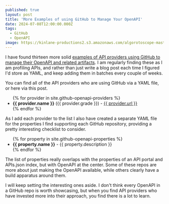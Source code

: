 ```yaml
---
published: true
layout: post
title: 'More Examples of using GitHub to Manage Your OpenAPI'
date: 2024-07-08T12:00:00.000Z
tags:
  - GitHub
  - OpenAPI
image: https://kinlane-productions2.s3.amazonaws.com/algorotoscope-master/yellow-journalism-japanese-man-sitting.jpeg
---
```

I have found thirteen more solid <a href="https://apievangelist.com/2024/03/31/using-github-to-manage-your-openapis/">examples of API providers using GitHub to manage their OpenAPI and related artifacts</a>. I am regularly finding these as I am profiling APIs, and rather than just write a blog post each time I figured I'd store as YAML, and keep adding them in batches every couple of weeks.

You can find all of the API providers who are using GitHub via a YAML file, or here via this post.

<ul>
{% for provider in site.github-openapi-providers %}
  <li><strong>{{ provider.name }}</strong> ({{ provider.grade }}) - <a href="{{ provider.url }}">{{ provider.url }}</a></li>
{% endfor %}
</ul>

As I add each provider to the list I also have created a separate YAML file for the properties I find supporting each GitHub repository, providing a pretty interesting checklist to consider.

<ul>
{% for property in site.github-openapi-properties %}
  <li><strong>{{ property.name }}</strong> - {{ property.description }}</li>
{% endfor %}
</ul>

The list of properties really overlaps with the properties of an API portal and APIs.json index, but with OpenAPI at the center. Some of these repos are more about just making the OpenAPI available, while others clearly have a build apparatus around them. 

I will keep setting the interesting ones aside. I don't think every OpenAPI in a GitHub repo is worth showcasing, but when you find API providers who have invested more into their approach, you find there is a lot to learn. 